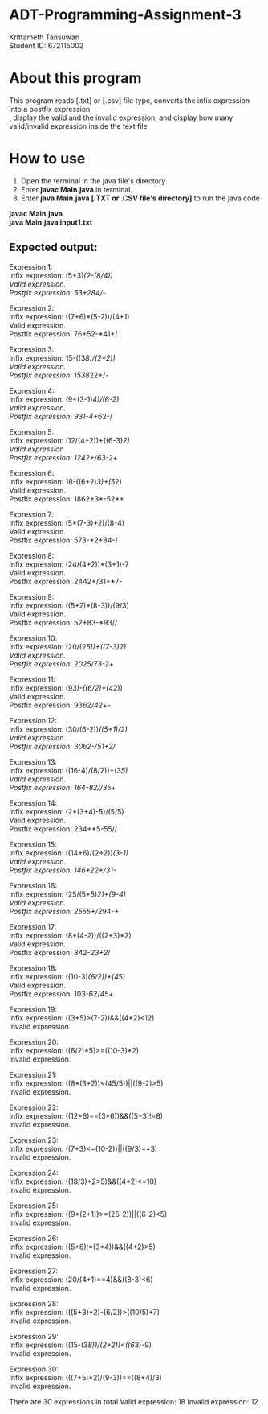 # ADT-Programming-Assignment-3
Krittameth Tansuwan  
Student ID: 672115002

# About this program  
This program reads [.txt] or [.csv] file type, converts the infix expression into a postfix expression  
, display the valid and the invalid expression, and display how many valid/invalid expression inside the text file  

# How to use  
1. Open the terminal in the java file's directory.
2. Enter **javac Main.java** in terminal.
3. Enter **java Main.java [.TXT or .CSV file's directory]** to run the java code
  
**javac Main.java**  
**java Main.java input1.txt**  
## Expected output:  
Expression 1:  
Infix expression: (5+3)*(2-(8/4))  
Valid expression.  
Postfix expression: 53+284/-*  
  
Expression 2:  
Infix expression: ((7+6)*(5-2))/(4+1)  
Valid expression.  
Postfix expression: 76+52-*41+/  
  
Expression 3:  
Infix expression: 15-((3*8)/(2+2))  
Valid expression.  
Postfix expression: 1538*22+/-  
  
Expression 4:  
Infix expression: (9+(3-1)*4)/(6-2)  
Valid expression.  
Postfix expression: 931-4*+62-/  
  
Expression 5:  
Infix expression: (12/(4+2))+((6-3)*2)  
Valid expression.  
Postfix expression: 1242+/63-2*+  
  
Expression 6:  
Infix expression: 18-((6+2)*3)+(5*2)  
Valid expression.  
Postfix expression: 1862+3*-52*+  
  
Expression 7:  
Infix expression: (5*(7-3)+2)/(8-4)  
Valid expression.  
Postfix expression: 573-*2+84-/  
  
Expression 8:  
Infix expression: (24/(4+2))*(3+1)-7  
Valid expression.  
Postfix expression: 2442+/31+*7-  
  
Expression 9:  
Infix expression: ((5+2)*(8-3))/(9/3)  
Valid expression.  
Postfix expression: 52+83-*93//  
  
Expression 10:  
Infix expression: (20/(2*5))+((7-3)*2)  
Valid expression.  
Postfix expression: 2025*/73-2*+  
  
Expression 11:  
Infix expression: (9*3)-((6/2)+(4*2))  
Valid expression.  
Postfix expression: 93*62/42*+-  
  
Expression 12:  
Infix expression: (30/(6-2))*((5+1)/2)  
Valid expression.  
Postfix expression: 3062-/51+2/*  
  
Expression 13:  
Infix expression: ((16-4)/(8/2))+(3*5)  
Valid expression.  
Postfix expression: 164-82//35*+  
  
Expression 14:  
Infix expression: (2*(3+4)-5)/(5/5)  
Valid expression.  
Postfix expression: 234+*5-55//  
  
Expression 15:  
Infix expression: ((14+6)/(2+2))*(3-1)  
Valid expression.  
Postfix expression: 146+22+/31-*  
  
Expression 16:  
Infix expression: (25/(5+5)*2)+(9-4)  
Valid expression.  
Postfix expression: 2555+/2*94-+  
  
Expression 17:  
Infix expression: (8*(4-2))/((2+3)*2)  
Valid expression.  
Postfix expression: 842-*23+2*/  
  
Expression 18:  
Infix expression: ((10-3)*(6/2))+(4*5)  
Valid expression.  
Postfix expression: 103-62/*45*+  
  
Expression 19:  
Infix expression: ((3+5)>(7-2))&&((4*2)<12)  
Invalid expression.  
  
Expression 20:  
Infix expression: ((6/2)*5)>=((10-3)*2)  
Invalid expression.  
  
Expression 21:  
Infix expression: ((8*(3+2))<(45/5))||((9-2)>5)  
Invalid expression.  
  
Expression 22:  
Infix expression: ((12+6)==(3*6))&&((5+3)!=8)  
Invalid expression.  
  
Expression 23:  
Infix expression: ((7+3)<=(10-2))||((9/3)==3)  
Invalid expression.  
  
Expression 24:  
Infix expression: ((18/3)+2>5)&&((4*2)<=10)  
Invalid expression.  
  
Expression 25:  
Infix expression: ((9*(2+1))>=(25-2))||((6-2)<5)  
Invalid expression.  
  
Expression 26:  
Infix expression: ((5+6)!=(3*4))&&((4+2)>5)  
Invalid expression.  
  
Expression 27:  
Infix expression: (20/(4+1)==4)&&((8-3)<6)  
Invalid expression.  
  
Expression 28:  
Infix expression: (((5+3)*2)-(6/2))>((10/5)+7)  
Invalid expression.  
  
Expression 29:  
Infix expression: ((15-(3*8))/(2+2))<((6*3)-9)  
Invalid expression.  
  
Expression 30:  
Infix expression: (((7+5)*2)/(9-3))==((8+4)/3)  
Invalid expression.  
  
There are 30 expressions in total
Valid expression: 18
Invalid expression: 12
